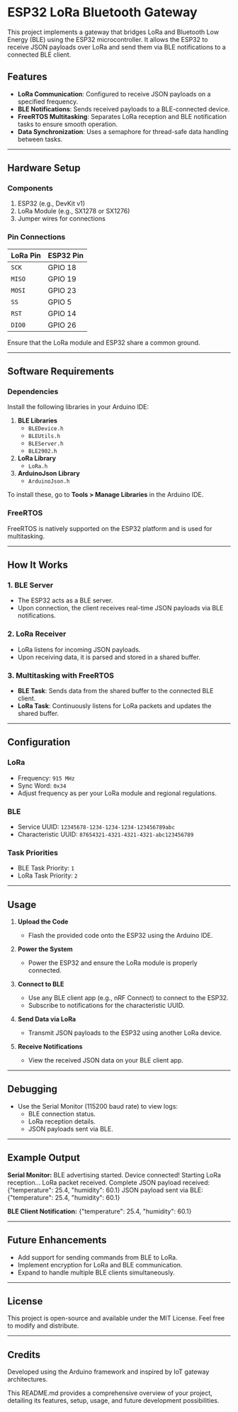 # ESP32 LoRa Bluetooth Gateway

This project implements a gateway that bridges LoRa and Bluetooth Low Energy (BLE) using the ESP32 microcontroller. It allows the ESP32 to receive JSON payloads over LoRa and send them via BLE notifications to a connected BLE client.

## Features
- **LoRa Communication**: Configured to receive JSON payloads on a specified frequency.
- **BLE Notifications**: Sends received payloads to a BLE-connected device.
- **FreeRTOS Multitasking**: Separates LoRa reception and BLE notification tasks to ensure smooth operation.
- **Data Synchronization**: Uses a semaphore for thread-safe data handling between tasks.

---

## Hardware Setup

### Components
1. ESP32 (e.g., DevKit v1)
2. LoRa Module (e.g., SX1278 or SX1276)
3. Jumper wires for connections

### Pin Connections
| LoRa Pin    | ESP32 Pin   |
|-------------|-------------|
| `SCK`       | GPIO 18     |
| `MISO`      | GPIO 19     |
| `MOSI`      | GPIO 23     |
| `SS`        | GPIO 5      |
| `RST`       | GPIO 14     |
| `DIO0`      | GPIO 26     |

Ensure that the LoRa module and ESP32 share a common ground.

---

## Software Requirements

### Dependencies
Install the following libraries in your Arduino IDE:
1. **BLE Libraries**
   - `BLEDevice.h`
   - `BLEUtils.h`
   - `BLEServer.h`
   - `BLE2902.h`
2. **LoRa Library**
   - `LoRa.h`
3. **ArduinoJson Library**
   - `ArduinoJson.h`

To install these, go to **Tools > Manage Libraries** in the Arduino IDE.

### FreeRTOS
FreeRTOS is natively supported on the ESP32 platform and is used for multitasking.

---

## How It Works

### 1. BLE Server
- The ESP32 acts as a BLE server.
- Upon connection, the client receives real-time JSON payloads via BLE notifications.

### 2. LoRa Receiver
- LoRa listens for incoming JSON payloads.
- Upon receiving data, it is parsed and stored in a shared buffer.

### 3. Multitasking with FreeRTOS
- **BLE Task**: Sends data from the shared buffer to the connected BLE client.
- **LoRa Task**: Continuously listens for LoRa packets and updates the shared buffer.

---

## Configuration

### LoRa
- Frequency: `915 MHz`
- Sync Word: `0x34`
- Adjust frequency as per your LoRa module and regional regulations.

### BLE
- Service UUID: `12345678-1234-1234-1234-123456789abc`
- Characteristic UUID: `87654321-4321-4321-4321-abc123456789`

### Task Priorities
- BLE Task Priority: `1`
- LoRa Task Priority: `2`

---

## Usage

1. **Upload the Code**
   - Flash the provided code onto the ESP32 using the Arduino IDE.

2. **Power the System**
   - Power the ESP32 and ensure the LoRa module is properly connected.

3. **Connect to BLE**
   - Use any BLE client app (e.g., nRF Connect) to connect to the ESP32.
   - Subscribe to notifications for the characteristic UUID.

4. **Send Data via LoRa**
   - Transmit JSON payloads to the ESP32 using another LoRa device.

5. **Receive Notifications**
   - View the received JSON data on your BLE client app.

---

## Debugging

- Use the Serial Monitor (115200 baud rate) to view logs:
  - BLE connection status.
  - LoRa reception details.
  - JSON payloads sent via BLE.

---

## Example Output

**Serial Monitor:**
BLE advertising started. Device connected! Starting LoRa reception... LoRa packet received. Complete JSON payload received: {"temperature": 25.4, "humidity": 60.1} JSON payload sent via BLE: {"temperature": 25.4, "humidity": 60.1}

**BLE Client Notification:**
{"temperature": 25.4, "humidity": 60.1}


---

## Future Enhancements
- Add support for sending commands from BLE to LoRa.
- Implement encryption for LoRa and BLE communication.
- Expand to handle multiple BLE clients simultaneously.

---

## License
This project is open-source and available under the MIT License. Feel free to modify and distribute.

---

## Credits
Developed using the Arduino framework and inspired by IoT gateway architectures.

This README.md provides a comprehensive overview of your project, detailing its features, setup, usage, and future development possibilities.